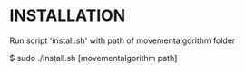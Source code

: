 INSTALLATION
============

Run script 'install.sh' with path of movementalgorithm folder

  $ sudo ./install.sh [movementalgorithm path]
